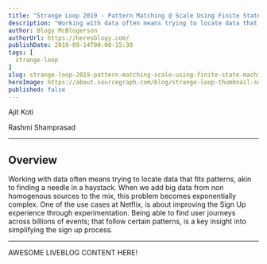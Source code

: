 ```yaml
---
title: "Strange Loop 2019 - Pattern Matching @ Scale Using Finite State Machine"
description: "Working with data often means trying to locate data that fits patterns, akin to finding a needle in a haystack. When we add big data from non homogenous sources to the mix, this problem becomes exponentially complex. One of the use cases at Netflix, is about improving the Sign Up experience through experimentation. Being able to find user journeys across billions of events; that follow certain patterns, is a key insight into simplifying the sign up process."
author: Blogy McBlogerson
authorUrl: https://heresblogy.com/
publishDate: 2019-09-14T00:00-15:30
tags: [
  strange-loop
]
slug: strange-loop-2019-pattern-matching-scale-using-finite-state-machine
heroImage: https://about.sourcegraph.com/blog/strange-loop-thumbnail-square-v2.jpg
published: false
---
```


<div className="container p-0 liveblog-presenters d-flex w-100 text-center">
  <div className="row m-0 w-100">
      <p className=" mr-6 m-0">
        <span className="liveblog-presenters__name">Ajit Koti</span>
        <a href="https://twitter.com/ajitkoti" target="_blank" title="Twitter"><i className="fa fa-twitter pr-2"></i></a>
        <a href="https://github.com/ajitkoti" target="_blank" title="GitHub"><i className="fa fa-github pr-2"></i></a>
      </p>
  <p className=" mr-6 m-0">
        <span className="liveblog-presenters__name">Rashmi Shamprasad</span>
        <a href="https://twitter.com/rshamprasad" target="_blank" title="Twitter"><i className="fa fa-twitter pr-2"></i></a>
        <a href="https://github.com/rshamprasad" target="_blank" title="GitHub"><i className="fa fa-github pr-2"></i></a>
      </p>
  </div>
</div>

---

## Overview

Working with data often means trying to locate data that fits patterns, akin to finding a needle in a haystack. When we add big data from non homogenous sources to the mix, this problem becomes exponentially complex. One of the use cases at Netflix, is about improving the Sign Up experience through experimentation. Being able to find user journeys across billions of events; that follow certain patterns, is a key insight into simplifying the sign up process.

---

AWESOME LIVEBLOG CONTENT HERE!
